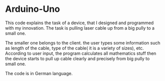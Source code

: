 # Arduino-Uno

This code explains the task of a device, that I designed and programmed with my innovation. 
The task is pulling laser cable up from a big pully to a small one.

The smaller one belongs to the client.  the user types some information such as length of the cable, type of the cable( it is a variety of sizes), etc.  According to user input, the program calculates all mathematics stuff then the device starts to pull up cable clearly and precisely from big pully to small one.

The code is in German language.
